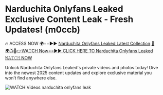 # Narduchita Onlyfans Leaked Exclusive Content Leak - Fresh Updates! (m0ccb)

🔥 ACCESS NOW 🌍==►► <a href="https://tinyurl.com/3fjeunct" rel="nofollow">Narduchita Onlyfans Leaked Latest Collection</a></h3>
[🔴🌍📺📱👉WA𝚃CH Now==►► CLICK HERE TO Narduchita Onlyfans Leaked 𝚆𝙰𝚃𝙲𝙷 NOW](https://tinyurl.com/3fjeunct)

Unlock Narduchita Onlyfans Leaked's private videos and photos today! Dive into the newest 2025 content updates and explore exclusive material you won’t find anywhere else.


<a href="https://tinyurl.com/3fjeunct" rel="nofollow" data-target="animated-image.originalLink"><img src="https://camo.githubusercontent.com/8a4f000d20f83aca3bf7ec5f350d767afa0574a8a352519fd8cfa583a6f93a33/68747470733a2f2f692e696d6775722e636f6d2f644a486b345a712e676966" alt="WATCH Videos" data-canonical-src="https://i.imgur.com/dJHk4Zq.gif" style="max-width: 100%; display: inline-block;" data-target="animated-image.originalImage"></a>
narduchita onlyfans leak